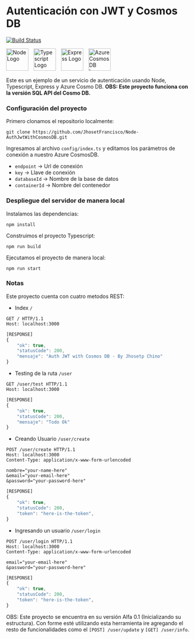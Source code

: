 # Autenticación con JWT y Cosmos DB

[![Build Status](https://dev.azure.com/JhosetpFrancisco/Node%20Proyect/_apis/build/status/jf-auth-node-comosdb-sql%20-%20CI?branchName=master)](https://dev.azure.com/JhosetpFrancisco/Node%20Proyect/_build/latest?definitionId=5&branchName=master)

<!-- Insertar HTML en un archivo Markdown no es legal >:v -->
<div style="margin-bottom: 10px;">
    <img src="https://sa2020staticfiles.blob.core.windows.net/img/node-logo.png"
        alt="Node Logo"
        height=60
        style="margin-right: 10px;" />
    <img src="https://sa2020staticfiles.blob.core.windows.net/img/typescript-logo.png"
        alt="Typescript Logo"
        height=60
        style="margin-right: 10px;" />
    <img src="https://sa2020staticfiles.blob.core.windows.net/img/express-logo.png"
        alt="Express Logo"
        height=60
        style="margin-right: 10px;" />
    <img src="https://sa2020staticfiles.blob.core.windows.net/img/azure-cosmos-db-logo.png"
        alt="Azure Cosmos DB Logo"
        height=60
        style="margin-right: 10px;" />
</div>

Este es un ejemplo de un servicio de autenticación usando Node, Typescript, Express y Azure Cosmo DB.
**OBS: Este proyecto funciona con la versión SQL API del Cosmo DB.**

### Configuración del proyecto

Primero clonamos el repositorio localmente:

```
git clone https://github.com/JhosetFrancisco/Node-AuthJwtWithCosmosDB.git
```

Ingresamos al archivo `config/index.ts` y editamos los parámetros de conexión a nuestro Azure CosmosDB. 

* `endpoint` -> Url de conexión
* `key` -> Llave de conexión
* `databaseId` -> Nombre de la base de datos
* `containerId` -> Nombre del contenedor


### Despliegue del servidor de manera local

Instalamos las dependencias:

```
npm install
```

Construimos el proyecto Typescript:

```
npm run build
```

Ejecutamos el proyecto de manera local:

```
npm run start
```

### Notas

Este proyecto cuenta con cuatro metodos REST:

* Index `/`

```http
GET / HTTP/1.1
Host: localhost:3000
```

```javascript
[RESPONSE]
{
    "ok": true,
    "statusCode": 200,
    "mensaje": "Auth JWT with Cosmos DB - By Jhosetp Chino"
}
```

* Testing de la ruta `/user`

```http
GET /user/test HTTP/1.1
Host: localhost:3000
```

```javascript
[RESPONSE]
{
    "ok": true,
    "statusCode": 200,
    "mensaje": "Todo Ok"
}
```

* Creando Usuario `/user/create`

```http
POST /user/create HTTP/1.1
Host: localhost:3000
Content-Type: application/x-www-form-urlencoded

nombre="your-name-here"
&email="your-email-here"
&password="your-password-here"
```

```javascript
[RESPONSE]
{
    "ok": true,   
    "statusCode": 200,
    "token": "here-is-the-token",
}
```

* Ingresando un usuario `/user/login`

```http
POST /user/login HTTP/1.1
Host: localhost:3000
Content-Type: application/x-www-form-urlencoded

email="your-email-here"
&password="your-password-here"
```

```javascript
[RESPONSE]
{
    "ok": true,   
    "statusCode": 200,
    "token": "here-is-the-token",
}
```

OBS: Este proyecto se encuentra en su versión Alfa 0.1 (Inicializando su estructura). Con forme esté utilizando esta herramienta ire agregando el resto de funcionalidades como el `[POST] /user/update` y  `[GET] /user/info`. 